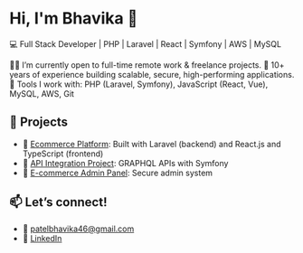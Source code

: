 # Hi, I'm Bhavika 👋
💻 Full Stack Developer | PHP | Laravel | React | Symfony | AWS | MySQL

👩‍💻 I’m currently open to full-time remote work & freelance projects.
🌱 10+ years of experience building scalable, secure, high-performing applications.
🔧 Tools I work with: PHP (Laravel, Symfony), JavaScript (React, Vue), MySQL, AWS, Git

## 📌 Projects
- 🔗 [Ecommerce Platform](https://github.com/patelbhavika46/ecommerce-app): Built with Laravel (backend) and React.js and TypeScript (frontend)
- 🔗 [API Integration Project](https://github.com/patelbhavika46/bookshop-graphqp-api): GRAPHQL APIs with Symfony
- 🔗 [E-commerce Admin Panel](https://github.com/patelbhavika46/ecommerce-app): Secure admin system

## 📫 Let’s connect!
- 📧 patelbhavika46@gmail.com
- 💼 [LinkedIn](https://linkedin.com/in/bhavika30)
